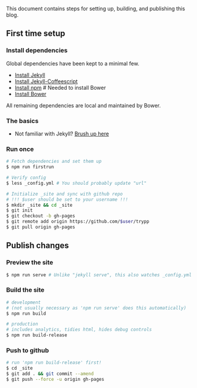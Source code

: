 This document contains steps for setting up, building, and publishing this blog.

## First time setup

### Install dependencies

Global dependencies have been kept to a minimal few.

* [Install Jekyll](http://jekyllrb.com/docs/installation/)
* [Install Jekyll-Coffeescript](http://jekyllrb.com/docs/assets/#coffeescript)
* [Install npm](https://docs.npmjs.com/getting-started/installing-node) # Needed to install Bower
* [Install Bower](http://bower.io/#install-bower)

All remaining dependencies are local and maintained by Bower.

### The basics

* Not familiar with Jekyll? [Brush up here](http://jekyllrb.com/docs/home/)

### Run once
```bash
# Fetch dependencies and set them up
$ npm run firstrun

# Verify config
$ less _config.yml # You should probably update "url"

# Initialize _site and sync with github repo
# !!! $user should be set to your username !!!
$ mkdir _site && cd _site
$ git init
$ git checkout -b gh-pages
$ git remote add origin https://github.com/$user/trypp
$ git pull origin gh-pages
```

## Publish changes

### Preview the site
```bash
$ npm run serve # Unlike "jekyll serve", this also watches _config.yml changes
```

### Build the site
```bash
# development
# (not usually necessary as 'npm run serve' does this automatically)
$ npm run build

# production
# includes analytics, tidies html, hides debug controls
$ npm run build-release
```

### Push to github
```bash
# run 'npm run build-release' first!
$ cd _site
$ git add . && git commit --amend
$ git push --force -u origin gh-pages
```
